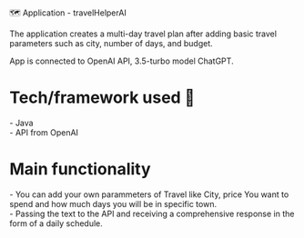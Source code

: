 🗺️ Application - travelHelperAI

The application creates a multi-day travel plan after adding basic travel parameters such as city, number of days, and budget.

App is connected to OpenAI API, 3.5-turbo model ChatGPT.

<h1>Tech/framework used 🧰</h1>
- Java
<br>
- API from OpenAI

<h1>Main functionality</h1>
- You can add your own parammeters of Travel like City, price You want to spend and how much days you will be in specific town.
<br>
- Passing the text to the API and receiving a comprehensive response in the form of a daily schedule.



